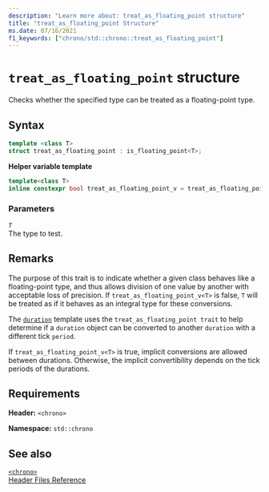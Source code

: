 ```yaml
---
description: "Learn more about: treat_as_floating_point structure"
title: "treat_as_floating_point Structure"
ms.date: 07/16/2021
f1_keywords: ["chrono/std::chrono::treat_as_floating_point"]
---
```

# `treat_as_floating_point` structure

Checks whether the specified type can be treated as a floating-point type.

## Syntax

```cpp
template <class T>
struct treat_as_floating_point : is_floating_point<T>;
```

**Helper variable template**

```cpp
template<class T>
inline constexpr bool treat_as_floating_point_v = treat_as_floating_point<T>::value;
```

### Parameters

*`T`*\
The type to test.

## Remarks

The purpose of this trait is to indicate whether a given class behaves like a floating-point type, and thus allows division of one value by another with acceptable loss of precision. If `treat_as_floating_point_v<T>` is false, `T` will be treated as if it behaves as an integral type for these conversions.

The [`duration`](duration-class.md) template uses the `treat_as_floating_point trait` to help determine if a `duration` object
can be converted to another `duration` with a different tick `period`.

If `treat_as_floating_point_v<T>` is true, implicit conversions are allowed between durations. Otherwise, the implicit convertibility depends on the tick periods of the durations.

## Requirements

**Header:** `<chrono>`

**Namespace:** `std::chrono`

## See also

[`<chrono>`](chrono.md)\
[Header Files Reference](cpp-standard-library-header-files.md)

